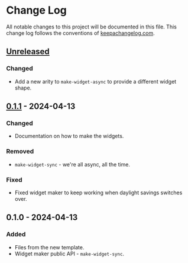 # Change Log
All notable changes to this project will be documented in this file. This change log follows the conventions of [keepachangelog.com](http://keepachangelog.com/).

## [Unreleased]
### Changed
- Add a new arity to `make-widget-async` to provide a different widget shape.

## [0.1.1] - 2024-04-13
### Changed
- Documentation on how to make the widgets.

### Removed
- `make-widget-sync` - we're all async, all the time.

### Fixed
- Fixed widget maker to keep working when daylight savings switches over.

## 0.1.0 - 2024-04-13
### Added
- Files from the new template.
- Widget maker public API - `make-widget-sync`.

[Unreleased]: https://github.com/your-name/ioutil/compare/0.1.1...HEAD
[0.1.1]: https://github.com/your-name/ioutil/compare/0.1.0...0.1.1
